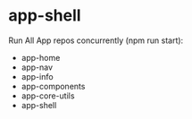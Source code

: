 # app-shell

Run All App repos concurrently (npm run start):
* app-home
* app-nav
* app-info
* app-components
* app-core-utils
* app-shell
